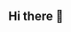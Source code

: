 ## Hi there 👋

<!--
**ebrookswrites/ebrookswrites** is a ✨ _special_ ✨ repository because its `README.md` (this file) appears on your GitHub profile.

Here are some ideas to get you started:

- 🔭 I’m currently working on ... a portfolio of technical writing
- 🌱 I’m currently learning ... how to use GitHub
- 👯 I’m looking to collaborate on ...
- 🤔 I’m looking for help with ... any tips are appreciated!
-->
